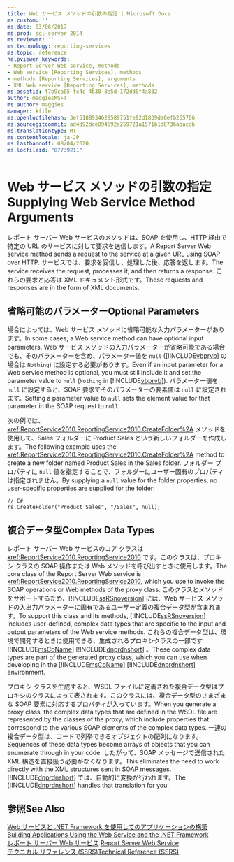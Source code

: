 ```yaml
---
title: Web サービス メソッドの引数の指定 | Microsoft Docs
ms.custom: ''
ms.date: 03/06/2017
ms.prod: sql-server-2014
ms.reviewer: ''
ms.technology: reporting-services
ms.topic: reference
helpviewer_keywords:
- Report Server Web service, methods
- Web service [Reporting Services], methods
- methods [Reporting Services], arguments
- XML Web service [Reporting Services], methods
ms.assetid: f7b9ca05-fc4c-4b30-8e5d-172dd0f4a832
author: maggiesMSFT
ms.author: maggies
manager: kfile
ms.openlocfilehash: 3ef5188934628589751fe92d1839da0efb265766
ms.sourcegitcommit: ad4d92dce894592a259721a1571b1d8736abacdb
ms.translationtype: MT
ms.contentlocale: ja-JP
ms.lasthandoff: 08/04/2020
ms.locfileid: "87739211"
---
```

# <a name="supplying-web-service-method-arguments"></a><span data-ttu-id="1e2c0-102">Web サービス メソッドの引数の指定</span><span class="sxs-lookup"><span data-stu-id="1e2c0-102">Supplying Web Service Method Arguments</span></span>
  <span data-ttu-id="1e2c0-103">レポート サーバー Web サービスのメソッドは、SOAP を使用し、HTTP 経由で特定の URL のサービスに対して要求を送信します。</span><span class="sxs-lookup"><span data-stu-id="1e2c0-103">A Report Server Web service method sends a request to the service at a given URL using SOAP over HTTP.</span></span> <span data-ttu-id="1e2c0-104">サービスでは、要求を受信し、処理した後、応答を返します。</span><span class="sxs-lookup"><span data-stu-id="1e2c0-104">The service receives the request, processes it, and then returns a response.</span></span> <span data-ttu-id="1e2c0-105">これらの要求と応答は XML ドキュメント形式です。</span><span class="sxs-lookup"><span data-stu-id="1e2c0-105">These requests and responses are in the form of XML documents.</span></span>  
  
## <a name="optional-parameters"></a><span data-ttu-id="1e2c0-106">省略可能のパラメーター</span><span class="sxs-lookup"><span data-stu-id="1e2c0-106">Optional Parameters</span></span>  
 <span data-ttu-id="1e2c0-107">場合によっては、Web サービス メソッドに省略可能な入力パラメーターがあります。</span><span class="sxs-lookup"><span data-stu-id="1e2c0-107">In some cases, a Web service method can have optional input parameters.</span></span> <span data-ttu-id="1e2c0-108">Web サービス メソッドの入力パラメーターが省略可能である場合でも、そのパラメーターを含め、パラメーター値を `null` ([!INCLUDE[vbprvb](../../../includes/vbprvb-md.md)] の場合は `Nothing`) に設定する必要があります。</span><span class="sxs-lookup"><span data-stu-id="1e2c0-108">Even if an input parameter for a Web service method is optional, you must still include it and set the parameter value to `null` (`Nothing` in [!INCLUDE[vbprvb](../../../includes/vbprvb-md.md)]).</span></span> <span data-ttu-id="1e2c0-109">パラメーター値を `null` に設定すると、SOAP 要求でそのパラメーターの要素値は `null` に設定されます。</span><span class="sxs-lookup"><span data-stu-id="1e2c0-109">Setting a parameter value to `null` sets the element value for that parameter in the SOAP request to `null`.</span></span>  
  
 <span data-ttu-id="1e2c0-110">次の例では、<xref:ReportService2010.ReportingService2010.CreateFolder%2A> メソッドを使用して、Sales フォルダーに Product Sales という新しいフォルダーを作成します。</span><span class="sxs-lookup"><span data-stu-id="1e2c0-110">The following example uses the <xref:ReportService2010.ReportingService2010.CreateFolder%2A> method to create a new folder named Product Sales in the Sales folder.</span></span> <span data-ttu-id="1e2c0-111">フォルダー プロパティに `null` 値を指定することで、フォルダーにユーザー固有のプロパティは指定されません。</span><span class="sxs-lookup"><span data-stu-id="1e2c0-111">By supplying a `null` value for the folder properties, no user-specific properties are supplied for the folder:</span></span>  
  
```  
// C#  
rs.CreateFolder("Product Sales", "/Sales", null);  
```  
  
## <a name="complex-data-types"></a><span data-ttu-id="1e2c0-112">複合データ型</span><span class="sxs-lookup"><span data-stu-id="1e2c0-112">Complex Data Types</span></span>  
 <span data-ttu-id="1e2c0-113">レポート サーバー Web サービスのコア クラスは <xref:ReportService2010.ReportingService2010> です。このクラスは、プロキシ クラスの SOAP 操作または Web メソッドを呼び出すときに使用します。</span><span class="sxs-lookup"><span data-stu-id="1e2c0-113">The core class of the Report Server Web service is <xref:ReportService2010.ReportingService2010>, which you use to invoke the SOAP operations or Web methods of the proxy class.</span></span> <span data-ttu-id="1e2c0-114">このクラスとメソッドをサポートするため、[!INCLUDE[ssRSnoversion](../../../includes/ssrsnoversion-md.md)] には、Web サービス メソッドの入出力パラメーターに固有であるユーザー定義の複合データ型が含まれます。</span><span class="sxs-lookup"><span data-stu-id="1e2c0-114">To support this class and its methods, [!INCLUDE[ssRSnoversion](../../../includes/ssrsnoversion-md.md)] includes user-defined, complex data types that are specific to the input and output parameters of the Web service methods.</span></span> <span data-ttu-id="1e2c0-115">これらの複合データ型は、環境で開発するときに使用できる、生成されるプロキシクラスの一部です [!INCLUDE[msCoName](../../../includes/msconame-md.md)] [!INCLUDE[dnprdnshort](../../../includes/dnprdnshort-md.md)] 。</span><span class="sxs-lookup"><span data-stu-id="1e2c0-115">These complex data types are part of the generated proxy class, which you can use when developing in the [!INCLUDE[msCoName](../../../includes/msconame-md.md)] [!INCLUDE[dnprdnshort](../../../includes/dnprdnshort-md.md)] environment.</span></span>  
  
 <span data-ttu-id="1e2c0-116">プロキシ クラスを生成すると、WSDL ファイルに定義された複合データ型はプロキシのクラスによって表されます。このクラスには、複合データ型のさまざまな SOAP 要素に対応するプロパティが入っています。</span><span class="sxs-lookup"><span data-stu-id="1e2c0-116">When you generate a proxy class, the complex data types that are defined in the WSDL file are represented by the classes of the proxy, which include properties that correspond to the various SOAP elements of the complex data types.</span></span> <span data-ttu-id="1e2c0-117">一連の複合データ型は、コードで列挙できるオブジェクトの配列になります。</span><span class="sxs-lookup"><span data-stu-id="1e2c0-117">Sequences of these data types become arrays of objects that you can enumerate through in your code.</span></span> <span data-ttu-id="1e2c0-118">したがって、SOAP メッセージで送信された XML 構造を直接扱う必要がなくなります。</span><span class="sxs-lookup"><span data-stu-id="1e2c0-118">This eliminates the need to work directly with the XML structures sent in SOAP messages.</span></span> <span data-ttu-id="1e2c0-119">[!INCLUDE[dnprdnshort](../../../includes/dnprdnshort-md.md)] では、自動的に変換が行われます。</span><span class="sxs-lookup"><span data-stu-id="1e2c0-119">The [!INCLUDE[dnprdnshort](../../../includes/dnprdnshort-md.md)] handles that translation for you.</span></span>  
  
## <a name="see-also"></a><span data-ttu-id="1e2c0-120">参照</span><span class="sxs-lookup"><span data-stu-id="1e2c0-120">See Also</span></span>  
 <span data-ttu-id="1e2c0-121">[Web サービスと .NET Framework を使用してのアプリケーションの構築](building-applications-using-the-web-service-and-the-net-framework.md) </span><span class="sxs-lookup"><span data-stu-id="1e2c0-121">[Building Applications Using the Web Service and the .NET Framework](building-applications-using-the-web-service-and-the-net-framework.md) </span></span>  
 <span data-ttu-id="1e2c0-122">[レポート サーバー Web サービス](../report-server-web-service.md) </span><span class="sxs-lookup"><span data-stu-id="1e2c0-122">[Report Server Web Service](../report-server-web-service.md) </span></span>  
 [<span data-ttu-id="1e2c0-123">テクニカル リファレンス (SSRS)</span><span class="sxs-lookup"><span data-stu-id="1e2c0-123">Technical Reference &#40;SSRS&#41;</span></span>](../../technical-reference-ssrs.md)  
  
  
